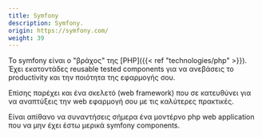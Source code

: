 ```yaml
---
title: Symfony
description: Symfony.
origin: https://symfony.com/
weight: 39
---
```

Το symfony είναι ο "βράχος" της [PHP]({{< ref "technologies/php" >}}). Έχει εκατοντάδες reusable tested components για να ανεβάσεις το productivity και την ποιότητα της εφαρμογής σου.  

Επίσης παρέχει και ένα σκελετό (web framework) που σε κατευθύνει για να αναπτύξεις την web εφαρμογή σου με τις καλύτερες πρακτικές.

Είναι απίθανο να συναντήσεις σήμερα ένα μοντέρνο php web application που να μην έχει έστω μερικά symfony components.
